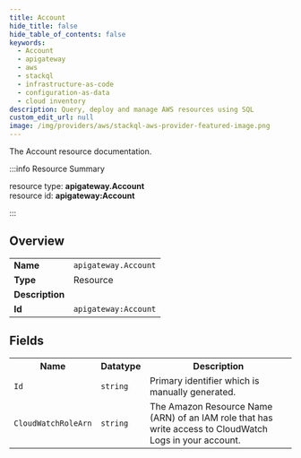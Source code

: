 ```yaml
---
title: Account
hide_title: false
hide_table_of_contents: false
keywords:
  - Account
  - apigateway
  - aws
  - stackql
  - infrastructure-as-code
  - configuration-as-data
  - cloud inventory
description: Query, deploy and manage AWS resources using SQL
custom_edit_url: null
image: /img/providers/aws/stackql-aws-provider-featured-image.png
---
```

The Account resource documentation.

:::info Resource Summary

<div class="row">
<div class="providerDocColumn">
<span>resource type:&nbsp;<b>apigateway.Account</b></span><br />
<span>resource id:&nbsp;<b>apigateway:Account</b></span><br />
</div>
</div>

:::

## Overview
<table><tbody>
<tr><td><b>Name</b></td><td><code>apigateway.Account</code></td></tr>
<tr><td><b>Type</b></td><td>Resource</td></tr>
<tr><td><b>Description</b></td><td></td></tr>
<tr><td><b>Id</b></td><td><code>apigateway:Account</code></td></tr>
</tbody></table>

## Fields
<table><tbody>
<tr><th>Name</th><th>Datatype</th><th>Description</th></tr>
<tr><td><code>Id</code></td><td><code>string</code></td><td>Primary identifier which is manually generated.</td></tr><tr><td><code>CloudWatchRoleArn</code></td><td><code>string</code></td><td>The Amazon Resource Name (ARN) of an IAM role that has write access to CloudWatch Logs in your account.</td></tr>
</tbody></table>